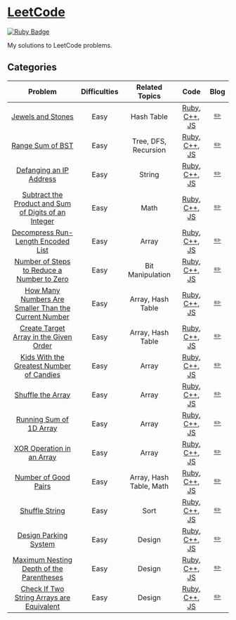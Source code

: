 # [LeetCode](https://leetcode.com/) 
[![Ruby Badge](https://img.shields.io/badge/Ruby-2.7.0-red)](#)

My solutions to LeetCode problems.

## Categories
| Problem | Difficulties | Related Topics | Code | Blog |
|:-------:|:------------:|:--------------:|:----:|:-----------:|
| [Jewels and Stones][771] | Easy    | Hash Table| [Ruby](./easy/771/771.rb), [C++](./easy/771/771.cpp), [JS](./easy/771/771.js) | [:pencil2:][blog-771] |
| [Range Sum of BST][938] | Easy    | Tree, DFS, Recursion| [Ruby](./easy/938/938.rb), [C++](./easy/938/938.cpp), [JS](./easy/938/938.js) | [:pencil2:][blog-938] |
| [Defanging an IP Address][1108] | Easy    | String | [Ruby](./easy/1108/1108.rb), [C++](./easy/1108/1108.cpp), [JS](./easy/1108/1108.js) | [:pencil2:][blog-1108] |
| [Subtract the Product and Sum of Digits of an Integer][1281] | Easy    | Math | [Ruby](./easy/1281/1281.rb), [C++](./easy/1281/1281.cpp), [JS](./easy/1281/1281.js) | [:pencil2:][blog-1281] |
| [Decompress Run-Length Encoded List][1313] | Easy    | Array | [Ruby](./easy/1313/1313.rb), [C++](./easy/1313/1313.cpp), [JS](./easy/1313/1313.js) | [:pencil2:][blog-1313] |
| [Number of Steps to Reduce a Number to Zero][1342] | Easy    | Bit Manipulation | [Ruby](./easy/1342/1342.rb), [C++](./easy/1342/1342.cpp), [JS](./easy/1342/1342.js) | [:pencil2:][blog-1342] |
| [How Many Numbers Are Smaller Than the Current Number][1365] | Easy    | Array, Hash Table| [Ruby](./easy/1365/1365.rb), [C++](./easy/1365/1365.cpp), [JS](./easy/1365/1365.js) | [:pencil2:][blog-1365] |
| [Create Target Array in the Given Order][1389] | Easy    | Array, Hash Table| [Ruby](./easy/1389/1389.rb), [C++](./easy/1389/1389.cpp), [JS](./easy/1389/1389.js) | [:pencil2:][blog-1389] |
| [Kids With the Greatest Number of Candies][1431] | Easy    | Array | [Ruby](./easy/1431/1431.rb), [C++](./easy/1431/1431.cpp), [JS](./easy/1431/1431.js) | [:pencil2:][blog-1431] |
| [Shuffle the Array][1470] | Easy    | Array | [Ruby](./easy/1470/1470.rb), [C++](./easy/1470/1470.cpp), [JS](./easy/1470/1470.js) | [:pencil2:][blog-1470] |
| [Running Sum of 1D Array][1480] | Easy    | Array | [Ruby](./easy/1480/1480.rb), [C++](./easy/1480/1480.cpp), [JS](./easy/1480/1480.js) | [:pencil2:][blog-1480] |
| [XOR Operation in an Array][1486] | Easy    | Array | [Ruby](./easy/1486/1486.rb), [C++](./easy/1486/1486.cpp), [JS](./easy/1486/1486.js) | [:pencil2:][blog-1486] |
| [Number of Good Pairs][1512] | Easy    | Array, Hash Table, Math | [Ruby](./easy/1512/1512.rb), [C++](./easy/1512/1512.cpp), [JS](./easy/1512/1512.js) | [:pencil2:][blog-1512] |
| [Shuffle String][1528] | Easy    | Sort | [Ruby](./easy/1528/1528.rb), [C++](./easy/1528/1528.cpp), [JS](./easy/1528/1528.js) | [:pencil2:][blog-1528] |
| [Design Parking System][1603] | Easy    | Design | [Ruby](./easy/1603/1603.rb), [C++](./easy/1603/1603.cpp), [JS](./easy/1603/1603.js) | [:pencil2:][blog-1603] |
| [Maximum Nesting Depth of the Parentheses][1614] | Easy    | Design | [Ruby](./easy/1614/1614.rb), [C++](./easy/1614/1614.cpp), [JS](./easy/1614/1614.js) | [:pencil2:][blog-1614] |
| [Check If Two String Arrays are Equivalent][1662] | Easy    | Design | [Ruby](./easy/1662/1662.rb), [C++](./easy/1662/1662.cpp), [JS](./easy/1662/1662.js) | [:pencil2:][blog-1662] |

[771]: https://leetcode.com/problems/jewels-and-stones/
[938]: https://leetcode.com/problems/range-sum-of-bst/
[1108]: https://leetcode.com/problems/defanging-an-ip-address/
[1281]: https://leetcode.com/problems/subtract-the-product-and-sum-of-digits-of-an-integer/
[1313]: https://leetcode.com/problems/decompress-run-length-encoded-list/
[1342]: https://leetcode.com/problems/number-of-steps-to-reduce-a-number-to-zero/
[1365]: https://leetcode.com/problems/how-many-numbers-are-smaller-than-the-current-number/
[1389]: https://leetcode.com/problems/create-target-array-in-the-given-order/
[1431]: https://leetcode.com/problems/kids-with-the-greatest-number-of-candies/
[1470]: https://leetcode.com/problems/shuffle-the-array/
[1480]: https://leetcode.com/problems/running-sum-of-1d-array/
[1486]: https://leetcode.com/problems/xor-operation-in-an-array/
[1512]: https://leetcode.com/problems/number-of-good-pairs/
[1528]: https://leetcode.com/problems/shuffle-string/
[1603]: https://leetcode.com/problems/design-parking-system/
[1614]: https://leetcode.com/problems/maximum-nesting-depth-of-the-parentheses/
[1662]: https://leetcode.com/problems/check-if-two-string-arrays-are-equivalent/

[blog-771]: https://www.jioneeu.com/#/PS/eng-leetcode-771
[blog-938]: https://www.jioneeu.com/#/PS/eng-leetcode-938
[blog-1108]: https://www.jioneeu.com/#/PS/eng-leetcode-1108
[blog-1281]: https://www.jioneeu.com/#/PS/eng-leetcode-1281
[blog-1313]: https://www.jioneeu.com/#/PS/eng-leetcode-1313
[blog-1342]: https://www.jioneeu.com/#/PS/eng-leetcode-1342
[blog-1365]: https://www.jioneeu.com/#/PS/eng-leetcode-1365
[blog-1389]: https://www.jioneeu.com/#/PS/eng-leetcode-1389
[blog-1431]: https://www.jioneeu.com/#/PS/eng-leetcode-1431
[blog-1470]: https://www.jioneeu.com/#/PS/eng-leetcode-1470
[blog-1480]: https://www.jioneeu.com/#/PS/eng-leetcode-1480
[blog-1486]: https://www.jioneeu.com/#/PS/eng-leetcode-1486
[blog-1512]: https://www.jioneeu.com/#/PS/eng-leetcode-1512
[blog-1528]: https://www.jioneeu.com/#/PS/eng-leetcode-1528
[blog-1603]: https://www.jioneeu.com/#/PS/eng-leetcode-1603
[blog-1614]: https://www.jioneeu.com/#/PS/eng-leetcode-1614
[blog-1662]: https://www.jioneeu.com/#/PS/eng-leetcode-1662

